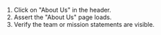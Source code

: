 1. Click on "About Us" in the header.
2. Assert the "About Us" page loads.
3. Verify the team or mission statements are visible.